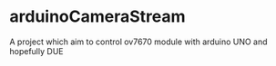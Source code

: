 # arduinoCameraStream
A project which aim to control ov7670 module with arduino UNO and hopefully DUE
